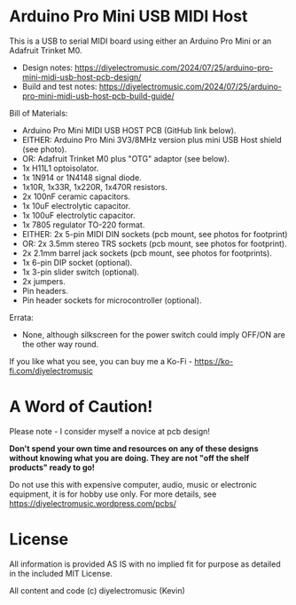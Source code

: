 # Arduino Pro Mini USB MIDI Host

This is a USB to serial MIDI board using either an Arduino Pro Mini or an Adafruit Trinket M0.

- Design notes: https://diyelectromusic.com/2024/07/25/arduino-pro-mini-midi-usb-host-pcb-design/
- Build and test notes: https://diyelectromusic.com/2024/07/25/arduino-pro-mini-midi-usb-host-pcb-build-guide/

Bill of Materials:
- Arduino Pro Mini MIDI USB HOST PCB (GitHub link below).
- EITHER: Arduino Pro Mini 3V3/8MHz version plus mini USB Host shield (see photo).
- OR: Adafruit Trinket M0 plus "OTG" adaptor (see below).
- 1x H11L1 optoisolator.
- 1x 1N914 or 1N4148 signal diode.
- 1x10R, 1x33R, 1x220R, 1x470R resistors.
- 2x 100nF ceramic capacitors.
- 1x 10uF electrolytic capacitor.
- 1x 100uF electrolytic capacitor.
- 1x 7805 regulator TO-220 format.
- EITHER: 2x 5-pin MIDI DIN sockets (pcb mount, see photos for footprint)
- OR: 2x 3.5mm stereo TRS sockets (pcb mount, see photos for footprint).
- 2x 2.1mm barrel jack sockets (pcb mount, see photos for footprints).
- 1x 6-pin DIP socket (optional).
- 1x 3-pin slider switch (optional).
- 2x jumpers.
- Pin headers.
- Pin header sockets for microcontroller (optional).

Errata:
- None, although silkscreen for the power switch could imply OFF/ON are the other way round.

If you like what you see, you can buy me a Ko-Fi - https://ko-fi.com/diyelectromusic

#  A Word of Caution!

Please note - I consider myself a novice at pcb design!

**Don't spend your own time and resources on any of these designs without knowing what you are doing.  They are not "off the shelf products" ready to go!**

Do not use this with expensive computer, audio, music or electronic equipment, it is for hobby use only.  For more details, see https://diyelectromusic.wordpress.com/pcbs/

# License

All information is provided AS IS with no implied fit for purpose as detailed in the included MIT License.

All content and code (c) diyelectromusic (Kevin)
